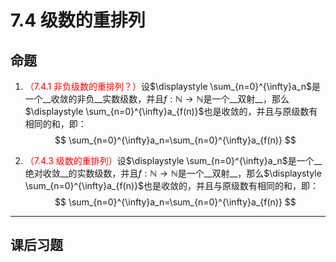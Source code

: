 # 7.4 级数的重排列

## 命题

1. <font color=red>（7.4.1 非负级数的重排列？）</font>设$\displaystyle \sum_{n=0}^{\infty}a_n$是一个__收敛的非负__实数级数，并且$f:\mathbb N\rightarrow\mathbb N$是一个__双射__，那么$\displaystyle \sum_{n=0}^{\infty}a_{f(n)}$也是收敛的，并且与原级数有相同的和，即：
   $$
   \sum_{n=0}^{\infty}a_n=\sum_{n=0}^{\infty}a_{f(n)}
   $$
   
2. <font color=red>（7.4.3 级数的重排列）</font>设$\displaystyle \sum_{n=0}^{\infty}a_n$是一个__绝对收敛__的实数级数，并且$f:\mathbb N\rightarrow\mathbb N$是一个__双射__，那么$\displaystyle \sum_{n=0}^{\infty}a_{f(n)}$也是收敛的，并且与原级数有相同的和，即：
   $$
   \sum_{n=0}^{\infty}a_n=\sum_{n=0}^{\infty}a_{f(n)}
   $$
   

---

## 课后习题